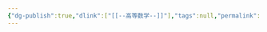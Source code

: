 ```yaml
---
{"dg-publish":true,"dlink":["[[--高等数学--]]"],"tags":null,"permalink":"/038-数字科学/math/线性代数/矩阵分块法/","dgPassFrontmatter":true}
---
```

